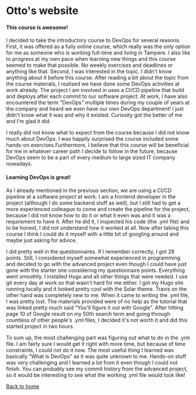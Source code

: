 # Otto's website

#### This course is awesome!
I decided to take the introductory course to DevOps for several reasons. First, it was offered as a fully online course, which really was the only option for me as someone who is working full-time and living in Tampere. I also like to progress at my own pace when learning new things and this course seemed to make that possible. No weekly exercises and deadlines or anything like that. Second, I was interested in the topic. I didn't know anything about it before this course. After reading a bit about the topic from the course materials, I realised we have done some DevOps activities at work already. The project I am involved in uses a CI/CD pipeline that build and deploys after each commit to our software project. At work, I have also encountered the term "DevOps" multiple times during my couple of years at the company and heard we even have our own DevOps department! I just didn't know what it was and why it existed. Curiosity got the better of me and I'm glad it did.

I really did not know what to expect from the course because I did not know much about DevOps. I was happily surprised the course included some hands-on exercises.Furthermore, I believe that this course will be beneficial for me in whatever career path I decide to follow in the future, because DevOps seem to be a part of every medium to large sized IT company nowadays.

#### Learning DevOps is great!
As I already mentioned in the previous section, we are using a CI/CD pipeline at a software project at work. I am a frontend developer in the project (although I do some backend stuff as well), but I still had to get a more experienced colleague to come and create the pipeline for the project, because I did not know how to do it or what it even was and it was a requirement to have it. After he did it, I inspected his code (the .yml file) and to be honest, I did not understand how it worked at all. Now after taking this course I think I could do it myself with a little bit of googling around and maybe just asking for advice.

I did pretty well in the questionnaires. If I remember correctly, I got 28 points. Still, I considered myself somewhat experienced in programming and decided to go with the advanced project even though I could have just gone with the starter one considering my questionnaire points. Everything went smoothly. I installed Hugo and all other things that were needed. I use git every day at work so that wasn't hard for me either. I got my Hugo site running locally and it looked pretty cool with the Solar theme. Travis on the other hand was completely new to me. When it came to writing the .yml file, I was pretty lost. The materials provided were of no help as the tutorial that was linked pretty much said "You'll figure it out with Google". After hitting page 10 of Google result on my 50th search term and going through countless of other people's .yml files, I decided it's not worth it and did this started project in two hours.

To sum up, the most challenging part was figuring out what to do in the .yml file. I am fairly sure I would get it right with more time, but because of time constraints, I could not do it now. The most useful thing I learned was basically "What is DevOps" as it was quite unknown to me. Hands-on stuff was very challenging and I learned a lot from it even though I could not finish. You can probably see my commit history from the advanced project, so it would be interesting to see what the working .yml file would look like!

[Back to home](index.md)